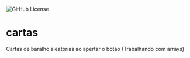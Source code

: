 ![GitHub License](https://img.shields.io/github/license/LuizDamasAmorim/cartas)


# cartas
Cartas de baralho aleatórias ao apertar o botão (Trabalhando com arrays)
